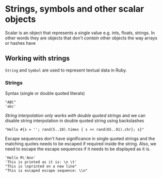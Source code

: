 # Strings, symbols and other scalar objects

Scalar is an object that represents a single value e.g. ints, floats, strings. 
In other words they are objects that don't *contain* other objects the way 
arrays or hashes have

## Working with strings
`String` and `Symbol` are used to represent textual data in Ruby. 

### Strings
Syntax (single or double quoted literals)
```
"ABC"
'abc'
```
*String interpolation only works with double quoted strings* and we can disable 
string interpolation in double quoted string using backslashes
```
"Hello #{s = ''; rand(5..10).times { s << rand(65..91).chr}; s}"
```

Escape sequences don't have significance in single quoted strings and the 
matching quotes needs to be escaped if required inside the string. Also, we 
need to escape the escape sequences if it needs to be displayed as it is.
```
'Hello M\'Ann'
'This is printed as it is: \n \t'
"This is \nprinted on a new line"
"This is escaped escape sequence: \\n"
```

